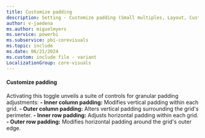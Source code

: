 ```yaml
---
title: Customize padding
description: Setting - Customize padding (Small multiples, Layout, Customize padding)
author: v-jaedena
ms.author: miguelmyers
ms.service: powerbi
ms.subservice: pbi-corevisuals
ms.topic: include
ms.date: 06/21/2024
ms.custom: include file - variant
LocalizationGroup: core-visuals
---
```

#### Customize padding

Activating this toggle unveils a suite of controls for granular padding adjustments:
**- Inner column padding:** Modifies vertical padding within each grid.
**- Outer column padding:** Alters vertical padding surrounding the grid's perimeter.
**- Inner row padding:** Adjusts horizontal padding within each grid.
**- Outer row padding:** Modifies horizontal padding around the grid's outer edge.
